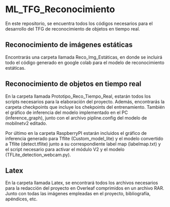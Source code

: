 # ML_TFG_Reconocimiento



En este repositorio, se encuentra todos los códigos necesarios para el desarrollo del TFG de reconocimiento de objetos en tiempo real. 

## Reconocimiento de imágenes estáticas

Encontrarás una carpeta llamada Reco_Img_Estáticas, en donde se incluirá todo el código generado en google colab para el modelo de reconocimiento estáticas.

## Reconocimiento de objetos en tiempo real

En la carpeta llamada Prototipo_Reco_Tiempo_Real, estarán todos los scripts necesarios para la elaboración del proyecto. Además, encontrarás la carpeta checkpoints que incluye los chekpoints del entrenamiento. También el gráfico de inferencia del modelo implementado en el PC (inference_graph), junto con el archivo pipline.config del modelo de mobilnetv2 editado.

Por último en la carpeta RaspberryPI  estarán incluidos el gráfico de inferencia generado para Tflite (Custom_model_lite) y el modelo convertido a Tflite (detect.tflite) junto a su correspondiente label map (labelmap.txt) y el script necesario para activar el módulo V2 y el modelo (TFLite_detection_webcam.py).

## Latex

En la carpeta llamada Latex, se encontrará todos los archivos necesarios para la redacción del proyecto en Overleaf comprimidos en un archivo RAR. Junto con todas las imágenes empleadas en el proyecto, bibliografía, apéndices, etc.






